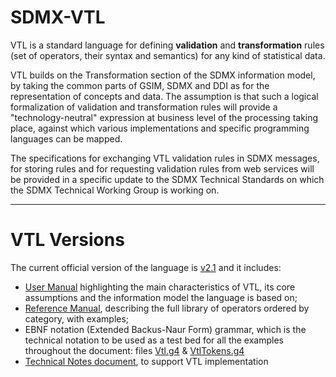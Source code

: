 # SDMX-VTL
VTL is a standard language for defining **validation** and **transformation** rules (set of operators, their syntax and semantics) for any kind of statistical data. 

VTL builds on the Transformation section of the SDMX information model, by taking the common parts of GSIM, SDMX and DDI as for the representation of concepts and data. The assumption is that such a logical formalization of validation and transformation rules will provide a "technology-neutral" expression at business level of the processing taking place, against which various implementations and specific programming languages can be mapped. 

The specifications for exchanging VTL validation rules in SDMX messages, for storing rules and for requesting validation rules from web services will be provided in a specific update to the SDMX Technical Standards on which the SDMX Technical Working Group is working on. 

--- 
# VTL Versions

The current official version of the language is [v2.1](https://github.com/sdmx-twg/vtl/tree/master/v2.1) and it includes:

* [User Manual](https://github.com/sdmx-twg/vtl/tree/master/v2.1/docs/user_manual) highlighting the main characteristics of VTL, its core assumptions and the information model the language is based on;
* [Reference Manual](https://github.com/sdmx-twg/vtl/tree/master/v2.1/docs/reference_manual), describing the full library of operators ordered by category, with examples;
* EBNF notation (Extended Backus-Naur Form) grammar, which is the technical notation to be used as a test bed for all the examples throughout the document: files [Vtl.g4](https://github.com/sdmx-twg/vtl/blob/master/v2.1/src/main/antlr4/org/sdmx/vtl/Vtl.g4) & [VtlTokens.g4](https://github.com/sdmx-twg/vtl/blob/master/v2.1/src/main/antlr4/org/sdmx/vtl/VtlTokens.g4)
* [Technical Notes document](https://github.com/sdmx-twg/vtl/blob/master/v2.1/docs/Technical_Notes.md), to support VTL implementation
